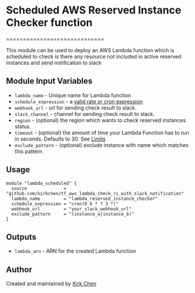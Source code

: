 # Scheduled AWS Reserved Instance Checker function
=============================

This module can be used to deploy an AWS Lambda function which is scheduled to check is there any resource not included in active reserved instances and send notification to slack

Module Input Variables
----------------------

- `lambda_name` - Unique name for Lambda function
- `schedule_expression` - a [valid rate or cron expression](http://docs.aws.amazon.com/lambda/latest/dg/tutorial-scheduled-events-schedule-expressions.html)
- `webhook_url` - url for sending check result to slack.
- `slack_channel` - channel for sending check result to slack.
- `region` - (optional) the region which wants to check reserved instances status.
- `timeout` - (optional) the amount of time your Lambda Function has to run in seconds. Defaults to 30. See [Limits](https://docs.aws.amazon.com/lambda/latest/dg/limits.html)
- `exclude_pattern` - (optional) exclude instance with name which matches this pattern

Usage 
-----

``` hcl
module "lambda_scheduled" {
  source              = "github.com/kirkchen/tf_aws_lambda_check_ri_with_slack_notification"
  lambda_name         = "lambda_reserved_instance_checker"
  schedule_expression = "cron(0 6 * ? 3 *)"
  webhook_url         = "your_slack_webhook_url"
  exclude_pattern     = "(instance_a|instance_b)"
}
```

Outputs
-------
- `lambda_arn` - ARN for the created Lambda function

Author
------
Created and maintained by [Kirk Chen](https://github.com/kirkchen)
